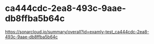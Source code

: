 # ca444cdc-2ea8-493c-9aae-db8ffba5b64c
https://sonarcloud.io/summary/overall?id=examly-test_ca444cdc-2ea8-493c-9aae-db8ffba5b64c
